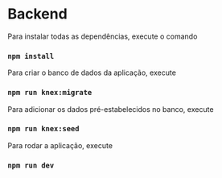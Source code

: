 # Backend

Para instalar todas as dependências, execute o comando
### `npm install`
Para criar o banco de dados da aplicação, execute
### `npm run knex:migrate`
Para adicionar os dados pré-estabelecidos no banco, execute
### `npm run knex:seed`
Para rodar a aplicação, execute
### `npm run dev`